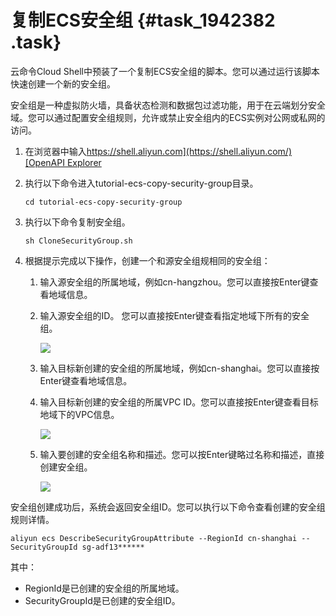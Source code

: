 # 复制ECS安全组 {#task_1942382 .task}

云命令Cloud Shell中预装了一个复制ECS安全组的脚本。您可以通过运行该脚本快速创建一个新的安全组。

安全组是一种虚拟防火墙，具备状态检测和数据包过滤功能，用于在云端划分安全域。您可以通过配置安全组规则，允许或禁止安全组内的ECS实例对公网或私网的访问。

1.  在浏览器中输入[https://shell.aliyun.com](https://shell.aliyun.com/)[OpenAPI Explorer](https://pre-api.aliyun.com/new#/cli)
2.  执行以下命令进入tutorial-ecs-copy-security-group目录。 

    ``` {#codeblock_y7h_149_oxg}
    cd tutorial-ecs-copy-security-group
    ```

3.  执行以下命令复制安全组。 

    ``` {#codeblock_hn0_61r_vq7}
    sh CloneSecurityGroup.sh
    ```

4.  根据提示完成以下操作，创建一个和源安全组规相同的安全组： 
    1.  输入源安全组的所属地域，例如cn-hangzhou。您可以直接按Enter键查看地域信息。
    2.  输入源安全组的ID。 您可以直接按Enter键查看指定地域下所有的安全组。

        ![](http://static-aliyun-doc.oss-cn-hangzhou.aliyuncs.com/assets/img/1541077/156708501958532_zh-CN.png)

    3.  输入目标新创建的安全组的所属地域，例如cn-shanghai。您可以直接按Enter键查看地域信息。
    4.  输入目标新创建的安全组的所属VPC ID。您可以直接按Enter键查看目标地域下的VPC信息。 

        ![](http://static-aliyun-doc.oss-cn-hangzhou.aliyuncs.com/assets/img/1541077/156708501958533_zh-CN.png)

    5.  输入要创建的安全组名称和描述。您可以按Enter键略过名称和描述，直接创建安全组。 

        ![](http://static-aliyun-doc.oss-cn-hangzhou.aliyuncs.com/assets/img/1541077/156708501958534_zh-CN.png)


安全组创建成功后，系统会返回安全组ID。您可以执行以下命令查看创建的安全组规则详情。

``` {#codeblock_p49_kh9_rij}
aliyun ecs DescribeSecurityGroupAttribute --RegionId cn-shanghai --SecurityGroupId sg-adf13******
```

其中：

-   RegionId是已创建的安全组的所属地域。
-   SecurityGroupId是已创建的安全组ID。

